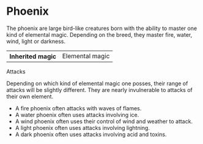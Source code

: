 # Phoenix

The phoenix are large bird-like creatures born with the ability to master one kind of elemental magic. Depending on the breed, they master fire, water, wind, light or darkness.

<table>
 <tr>
  <th>Inherited magic</th>
  <td>Elemental magic</td>
 </tr>
</table

## Attacks
Depending on which kind of elemental magic one posses, their range of attacks will be slightly different. They are nearly invulnerable to attacks of their own element.

  * A fire phoenix often attacks with waves of flames.
  * A water phoenix often uses attacks involving ice.
  * A wind phoenix often uses their control of wind and weather to attack.
  * A light phoenix often uses attacks involving lightning.
  * A dark phoenix often uses attacks involving acid and toxins.
